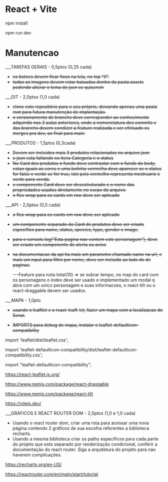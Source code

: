 # React + Vite

npm install

npm run dev

# Manutencao

\_\_\_TAREFAS GERAIS - 0,5ptos (0,25 cada)

- <del> os botoes devem ficar fixos na tela, no top "0". <del/>
- <del> todas as imagens devem estar baixadas dentro da pasta assets podendo alterar o tema do json se quiserem <del/>

\_\_\_GIT - 2,0ptos (1,0 cada)

- <del> clone este repositório para o seu próprio, deixando apenas uma pasta root para futura manutenção de implantação. <del/>
- <del> o versionamento de branchs deve corresponder ao conhecimento adquirido nas 2 aulas anteriores, onde a nomenclatura dos commits e das branchs devem condizer a feature realizada e ser efetuado os merges pra dev, ao final para main. <del/>

\_\_\_PRODUTOS - 1,5ptos (0,3cada)

- <del> Devem ser incluidos mais 3 produtos relacionados no arquivo json <del/>
- <del> o json esta faltando os itens Categoria e o status <del/>
- <del> No Card dos produtos o fundo deve contrastar com o fundo do body, estao iguais as cores e uma bolinha vermelha deve aparecer se o status for false e verde se for true, isto pois vermelho representa mostruario e verde para venda. <del/>
- <del> o componente Card deve ser desestruturado e o nome das propriedades usados diretamente no corpo do arquivo. <del/>
- <del> o flex wrap para os cards em row deve ser aplicado <del/>

\_\_\_API - 2,0ptos (0,5 cada)

- <del> o flex wrap para os cards em row deve ser aplicado <del/>
- <del> um componente separado do Card de produtos deve ser criado especifico para name, status, species, type, gender e image. <del/>
- <del >para o console.log("Esta pagina nao contem este personagem"), deve ser criado um componente de alerta ou aviso <del/>
- <del> na documentacao da api ha mais um parametro chamado name na url, e mais um input para filtro por nome, deve ser incluido ao lado do de paginas. <del/>

  ---Feature para nota total(10) => se sobrar tempo, no map do card com os personagens o index deve ser usado e implementado um modal q abra com um unico personagem e suas informacoes, o react-tilt ou o react-draggable devem ser usados.

\_\_\_MAPA - 1,0pto

- <del> usando o leaftlet e o react-leaft-let, fazer um mapa com a localizacao do Senai. <del/>

- <del> IMPORTS para debug de mapa, instalar o leaflet-defaulticon-compatibility

import 'leaflet/dist/leaflet.css';

import 'leaflet-defaulticon-compatibility/dist/leaflet-defaulticon-compatibility.css';

import "leaflet-defaulticon-compatibility";

https://react-leaflet.js.org/

https://www.npmjs.com/package/react-draggable

https://www.npmjs.com/package/react-tilt

https://vitejs.dev/ <del/>

\_\_\_GRÁFICOS E REACT ROUTER DOM - 2,0ptos (1,0 e 1,0 cada)

- Usando o react router dom, criar uma rota para acessar uma nova página contendo 2 gráficos de sua escolha referentes a biblioteca recharts.
- Usando a mesma biblioteca criar os paths especificos para cada parte do projeto que esta separado por renderização condicional, conferir a documentação do react router. Siga a arquitetura do projeto para nao haverem complicações.

https://recharts.org/en-US/

https://reactrouter.com/en/main/start/tutorial

